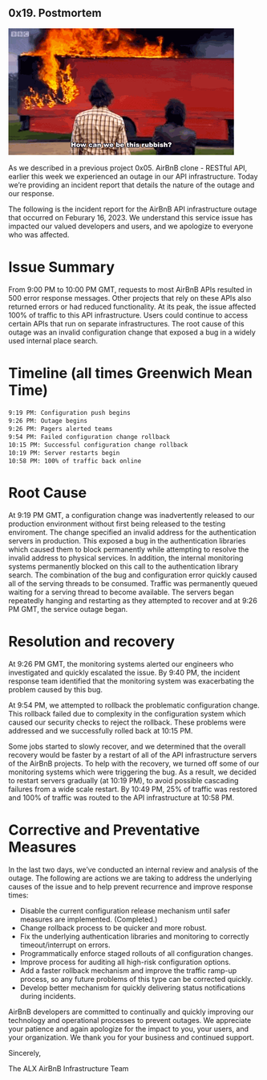 ##  0x19. Postmortem

![Postmortem](https://github.com/Okinbird/alx-system_engineering-devops/blob/master/0x19-postmortem/postmortem.gif)

As we described in a previous project 0x05. AirBnB clone - RESTful API, earlier this week we experienced an outage in our API infrastructure. Today we’re providing an incident report that details the nature of the outage and our response.

The following is the incident report for the AirBnB API infrastructure outage that occurred on Feburary 16, 2023. We understand this service issue has impacted our valued developers and users, and we apologize to everyone who was affected.

#  Issue Summary

From 9:00 PM to 10:00 PM GMT, requests to most AirBnB APIs resulted in 500 error response messages. Other projects that rely on these APIs also returned errors or had reduced functionality. At its peak, the issue affected 100% of traffic to this API infrastructure. Users could continue to access certain APIs that run on separate infrastructures. The root cause of this outage was an invalid configuration change that exposed a bug in a widely used internal place search.

#  Timeline (all times Greenwich Mean Time)

    9:19 PM: Configuration push begins
    9:26 PM: Outage begins
    9:26 PM: Pagers alerted teams
    9:54 PM: Failed configuration change rollback
    10:15 PM: Successful configuration change rollback
    10:19 PM: Server restarts begin
    10:58 PM: 100% of traffic back online

#  Root Cause

At 9:19 PM GMT, a configuration change was inadvertently released to our production environment without first being released to the testing enviroment. The change specified an invalid address for the authentication servers in production. This exposed a bug in the authentication libraries which caused them to block permanently while attempting to resolve the invalid address to physical services. In addition, the internal monitoring systems permanently blocked on this call to the authentication library search. The combination of the bug and configuration error quickly caused all of the serving threads to be consumed. Traffic was permanently queued waiting for a serving thread to become available. The servers began repeatedly hanging and restarting as they attempted to recover and at 9:26 PM GMT, the service outage began.

#  Resolution and recovery

At 9:26 PM GMT, the monitoring systems alerted our engineers who investigated and quickly escalated the issue. By 9:40 PM, the incident response team identified that the monitoring system was exacerbating the problem caused by this bug.

At 9:54 PM, we attempted to rollback the problematic configuration change. This rollback failed due to complexity in the configuration system which caused our security checks to reject the rollback. These problems were addressed and we successfully rolled back at 10:15 PM.

Some jobs started to slowly recover, and we determined that the overall recovery would be faster by a restart of all of the API infrastructure servers of the AirBnB projects. To help with the recovery, we turned off some of our monitoring systems which were triggering the bug. As a result, we decided to restart servers gradually (at 10:19 PM), to avoid possible cascading failures from a wide scale restart. By 10:49 PM, 25% of traffic was restored and 100% of traffic was routed to the API infrastructure at 10:58 PM.

#  Corrective and Preventative Measures

In the last two days, we’ve conducted an internal review and analysis of the outage. The following are actions we are taking to address the underlying causes of the issue and to help prevent recurrence and improve response times:

*   Disable the current configuration release mechanism until safer measures are implemented. (Completed.)
*   Change rollback process to be quicker and more robust.
*   Fix the underlying authentication libraries and monitoring to correctly timeout/interrupt on errors.
*   Programmatically enforce staged rollouts of all configuration changes.
*   Improve process for auditing all high-risk configuration options.
*   Add a faster rollback mechanism and improve the traffic ramp-up process, so any future problems of this type can be corrected quickly.
*   Develop better mechanism for quickly delivering status notifications during incidents.

AirBnB developers are  committed to continually and quickly improving our technology and operational processes to prevent outages. We appreciate your patience and again apologize for the impact to you, your users, and your organization. We thank you for your business and continued support.

Sincerely,

The ALX AirBnB Infrastructure Team